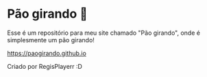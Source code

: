 # Pão girando 🍞

Esse é um repositório para meu site chamado "Pão girando", onde é simplesmente um pão girando!

https://paogirando.github.io

Criado por RegisPlayerr :D
